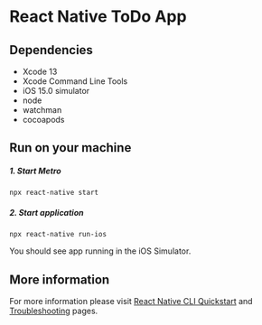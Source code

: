 # React Native ToDo App
## Dependencies
- Xcode 13
- Xcode Command Line Tools
- iOS 15.0 simulator
- node
- watchman
- cocoapods

## Run on your machine

##### 1. Start Metro
```
npx react-native start
```

##### 2. Start application
```
npx react-native run-ios
```

You should see app running in the iOS Simulator.

## More information

For more information please visit [React Native CLI Quickstart](https://reactnative.dev/docs/environment-setup) and [Troubleshooting](https://reactnative.dev/docs/troubleshooting) pages.
